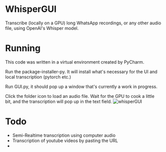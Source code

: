 # WhisperGUI
Transcribe (locally on a GPU) long WhatsApp recordings, or any other audio file, using OpenAI's Whisper model.
# Running
This code was written in a virtual environment created by PyCharm.

Run the package-installer-py. It will install what's necessary for the UI and local transcription (pytorch etc.)

Run GUI.py, it should pop up a window that's currently a work in progress. 

Click the folder icon to load an audio file. Wait for the GPU to cook a little bit, and the transcription will pop up in the text field.
![whisperGUI](https://github.com/user-attachments/assets/3dfb2b57-e9d4-45e7-b88d-efa361aca1fb)
# Todo 
- Semi-Realtime transcription using computer audio
- Transcription of youtube videos by pasting the URL
- 
